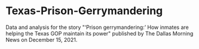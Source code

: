 # Texas-Prison-Gerrymandering
Data and analysis for the story "‘Prison gerrymandering:’ How inmates are helping the Texas GOP maintain its power" published by The Dallas Morning News on December 15, 2021.
